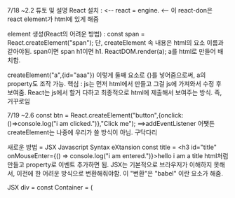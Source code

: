 7/18 ~2.2
튜토 및 설명
React 설치 :          <script src="https://unpkg.com/react@17.0.2/umd/react.production.min.js"></script> <-- react = engine.
         <script src="https://unpkg.com/react-dom@17.0.2/umd/react-dom.production.min.js"></script> <-- 이 react-don은 react element가 html에 있게 해줌

element 생성(React의 어려운 방법) : const span = React.createElement("span"); 단, createElement 속 내용은 html의 요소 이름과 같아야됨. span이면 span h1이면 h1.
ReactDOM.render(a); a를 html로 만들어 배치함.

createElement("a",{id="aaa"}) 이렇게 둘째 요소로 {}를 넣어줌으로써, a의 property도 조작 가능.
핵심 : js는 먼저 html에서 만들고 그걸 js에 가져와서 수정 후 보여줌. React는 js에서 할거 다하고 최종적으로 html에 제출해서 보여주는 방식. 즉, 거꾸로임

7/19 ~2.6
const btn = React.createElement("button",{onclick:()=>console.log("i am clicked.")},"Click me"); ==>addEventListener
어쨋든 createElement는 나중에 우리가 쓸 방식이 아님. 구닥다리

새로운 방법 = JSX Javascript Syntax eXtansion
const title = <h3 id="title" onMouseEnter={() => console.log("i am entered.")}>hello i am a title</h3>
html처럼 만들고 property로 이벤트 추가하면 됨.
JSX는 기본적으로 브라우저가 이해하지 못해서, 이전에 한 어려운 방식으로 변환해줘야함. 이 "변환"은 "babel" 이란 요소가 해줌.

JSX div = const Container = (<div>
            <Title />
            <Button />
            </div>);
            
단, <Aaa /> 속 Aaa는 함수화 예시) const Aaa () => (); 가 되있어야 하며, 첫 글자가 대문자가 아니면 html태그라 인식하여 꼭 대문자로 해줘야 jsx가 인식함.

7/20 ~3.2
기본적으로 데이터가 저장되는곳 = state
ReactJs에서 변하는 변수 출력 => <h3>Count : {변수}</h3>
React는 바뀌어야 하는 부분만 알아서 변경해줌. count 가 오르면 count만 수정하고 body부분은 사실 변경 안해도 되는데, 그걸 React는 알고 업데이트 하지 않음. => GENIUS
Count를 변경하려면, count를 let으로 지정한 변수에 넣어서 변환 후 render 해줘야함. => 함수 2개 써야함.

이걸     const data = React.useState(); 로 대체가능.
    const data = React.useState(a);는 [a,f]를 주는데, a는 count를, f는 a를 바꿀 수 있는 function(함수)를 뜻함. ==> 위의 함수 2개의 일이 압축되어있는 꼴.
 
 const food =["soup","sausage"]
 const= [foodone,foodtwo] =food
 => foodone = "soup" / foodtwo = "sausage"
 
 여튼 위의 문법을 사용해서 const [counter, modifier]= React.useState();를 구현할 때, modifier를 사용함으로써 우리가 직접 counter를 변경하는 방법을 썼을때의 문제인
 재랜더링해줘야하는 문제점을 해결해줌
 modifier()는 괄호 안의 값으로 counter를 업데이트하고 랜더링까지 다시해줌. ==>문제해결

7/21 ~3.7
Recap

counter + 1 = (current) => current + 1 *current는 현재의 값을 전달해주는 "함수"로 생각해야 함.
setCounter라는 함수에 현재값을 전달해주는 current라는 함수를 전달하는 것임.
unit converter (유닛 변환기 : 분을 넣으면 시간으로 변환해주거나 km를 넣으면 마일로 변환해주는 장치 (예시임)) 
<label>은 for(js용어)을 이용해 다른 요소와 연결 for="다른 요소 id" (단, HTML 한정)
onChange = 입력 이벤트
input의 값을 받아오려면, js에서 했던거처럼 이벤트함수에 event라고 argument(인수)를 주면, 거기에 document가 생김.
그럼 그 document 안의 요소 중 input의 값이 있음. 그건 event.target.value임.
**SetState를 통한 업데이트**

input에는 2가지 event처리요소가 필요하다. 1 : event감지 2 : event 감지 후 역할 수행 및 업데이트

const onFlip = () => setFlipped(current => !current); 현재값인 current에 현재값의 반대되는 값인 !current를 삽입하므로써 Flip.
기본값이 false이므로 disabled={flipped === false}인 Hour는 작동이 안되지만, onflip이 발동하면 값이 false의 반대인 true가 되므로 disable 프로퍼티도 false가 됨 == 작동.
삼항연산자 : 항이 세개인 연산자 ex) (5 > 3)? 1 : 0 ===> 5가 3보다 클땐 1. 아니면 0  맞을때의 값 : 틀릴때의 값인 느낌.

7/22 ~4.0
<select> : html 요소로, <obtion>과 함께 사용함.;
예시 : <select value={index} onChange={onSelect}>
                <option value="xx">Select your Units.</option>
                <option value="0">Minute & Hours</option>
                <option value="1">Km & Miles</option>
            </select>
         이 index는 위에 지정해놓은 const[a,b]=React.useState(0);의 a로 들어가서 b를 통해 조작됨.
props = <Btn source="Save Changes" /> ==> Btn(props)를 하면, source가 props칸에 들어가는 형식. 함수를 지정하고 아래에서 컴포넌트로 사용하면, 
         함수에 존재하는 props가 컴포넌트로 사용한 곳에서 지정한 요소로 변하는 느낌.
        사용법 : {props.source} (object로 전달되기 때문.)

7/23 ~4.3
prop을 전달해줘도, 따로 적용시키지 않으면 React는 알아서 적용시켜주지 않음.
컴포넌트 사용때 prop으로 전달. => 컴포넌트의 근원지인 함수에서 argument로 prop 받음 => 함수 내용에서 argument로 받은 prop을 적용.
memo : const MemorizedBtn = React.memo(Btn);로, btn 컴포넌트의 실행을 "기억"(memo)하고 반복되는게 있으면 다음부터 실행하지 않음.

proptypes => Btn.propTypes={
    text: PropTypes.string.isRequired,
    fontSize: PropTypes.number
}
         ㄴ> text는 string으로, fontSize는 숫자로 규칙 설정. 어길 시, 오류 메세지 출력. 
         조건에 .isRequired를 붙이면, 필수적 요소가 되어 존재하지 않을 시 오류 메세지 출력.
함수 argument에 fontSize = 16 이라고 =16을 따로 붙여주면 그게 기본값이됨.

7/24 ~5.2
기존 진행상황 초기화 후 nodejs 설치 후 nodejs 기본 틀에서 작업 시작.
css 요소중 하나만 따로 적용하기 => .Btn을 css 에서 생성 이후
import styled from "./Button.module.css"; ===>  <button className={styles.btn}>{text}</button>; 처럼 classname으로 특정 하나 지정해서 적용시킴.
단, css의 파일 이름은 ㅁㅁㅁ.module.css 로 뒤에 모듈.css 를 붙여야함.

7/27 ~6.0
문제제시 : 다른 state가 재실행될때, rerender되기 원하지 않는 "컴포넌트"가 있을 수 있음. (상시 떠있는 날씨 정보같은거)

useEffect(a,b) a=처음 렌더링할때만 실행할거(한번만 실행할거) b=[] 빈 배열

